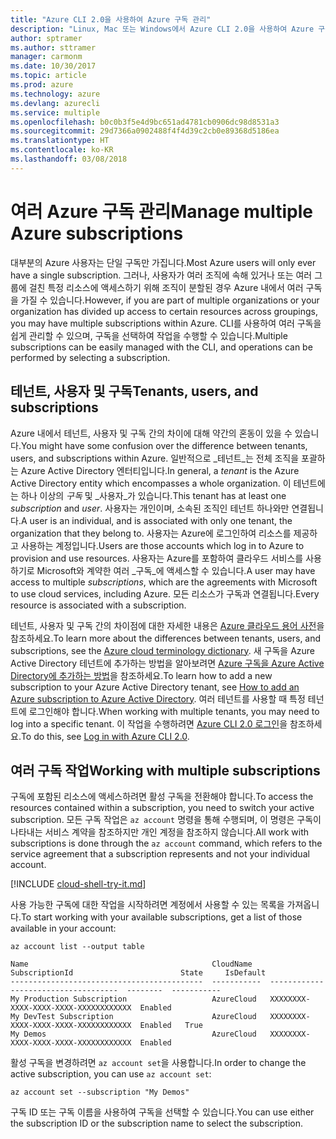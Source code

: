 ```yaml
---
title: "Azure CLI 2.0을 사용하여 Azure 구독 관리"
description: "Linux, Mac 또는 Windows에서 Azure CLI 2.0을 사용하여 Azure 구독을 관리합니다."
author: sptramer
ms.author: sttramer
manager: carmonm
ms.date: 10/30/2017
ms.topic: article
ms.prod: azure
ms.technology: azure
ms.devlang: azurecli
ms.service: multiple
ms.openlocfilehash: b0c0b3f5e4d9bc651ad4781cb0906dc98d8531a3
ms.sourcegitcommit: 29d7366a0902488f4f4d39c2cb0e89368d5186ea
ms.translationtype: HT
ms.contentlocale: ko-KR
ms.lasthandoff: 03/08/2018
---
```

# <a name="manage-multiple-azure-subscriptions"></a><span data-ttu-id="7d5b4-103">여러 Azure 구독 관리</span><span class="sxs-lookup"><span data-stu-id="7d5b4-103">Manage multiple Azure subscriptions</span></span>

<span data-ttu-id="7d5b4-104">대부분의 Azure 사용자는 단일 구독만 가집니다.</span><span class="sxs-lookup"><span data-stu-id="7d5b4-104">Most Azure users will only ever have a single subscription.</span></span> <span data-ttu-id="7d5b4-105">그러나, 사용자가 여러 조직에 속해 있거나 또는 여러 그룹에 걸친 특정 리소스에 액세스하기 위해 조직이 분할된 경우 Azure 내에서 여러 구독을 가질 수 있습니다.</span><span class="sxs-lookup"><span data-stu-id="7d5b4-105">However, if you are part of multiple organizations or your organization has divided up access to certain resources across groupings, you may have multiple subscriptions within Azure.</span></span> <span data-ttu-id="7d5b4-106">CLI를 사용하여 여러 구독을 쉽게 관리할 수 있으며, 구독을 선택하여 작업을 수행할 수 있습니다.</span><span class="sxs-lookup"><span data-stu-id="7d5b4-106">Multiple subscriptions can be easily managed with the CLI, and operations can be performed by selecting a subscription.</span></span>

## <a name="tenants-users-and-subscriptions"></a><span data-ttu-id="7d5b4-107">테넌트, 사용자 및 구독</span><span class="sxs-lookup"><span data-stu-id="7d5b4-107">Tenants, users, and subscriptions</span></span>

<span data-ttu-id="7d5b4-108">Azure 내에서 테넌트, 사용자 및 구독 간의 차이에 대해 약간의 혼동이 있을 수 있습니다.</span><span class="sxs-lookup"><span data-stu-id="7d5b4-108">You might have some confusion over the difference between tenants, users, and subscriptions within Azure.</span></span> <span data-ttu-id="7d5b4-109">일반적으로 _테넌트_는 전체 조직을 포괄하는 Azure Active Directory 엔터티입니다.</span><span class="sxs-lookup"><span data-stu-id="7d5b4-109">In general, a _tenant_ is the Azure Active Directory entity which encompasses a whole organization.</span></span> <span data-ttu-id="7d5b4-110">이 테넌트에는 하나 이상의 _구독_ 및 _사용자_가 있습니다.</span><span class="sxs-lookup"><span data-stu-id="7d5b4-110">This tenant has at least one _subscription_ and _user_.</span></span> <span data-ttu-id="7d5b4-111">사용자는 개인이며, 소속된 조직인 테넌트 하나와만 연결됩니다.</span><span class="sxs-lookup"><span data-stu-id="7d5b4-111">A user is an individual, and is associated with only one tenant, the organization that they belong to.</span></span> <span data-ttu-id="7d5b4-112">사용자는 Azure에 로그인하여 리소스를 제공하고 사용하는 계정입니다.</span><span class="sxs-lookup"><span data-stu-id="7d5b4-112">Users are those accounts which log in to Azure to provision and use resources.</span></span> <span data-ttu-id="7d5b4-113">사용자는 Azure를 포함하여 클라우드 서비스를 사용하기로 Microsoft와 계약한 여러 _구독_에 액세스할 수 있습니다.</span><span class="sxs-lookup"><span data-stu-id="7d5b4-113">A user may have access to multiple _subscriptions_, which are the agreements with Microsoft to use cloud services, including Azure.</span></span> <span data-ttu-id="7d5b4-114">모든 리소스가 구독과 연결됩니다.</span><span class="sxs-lookup"><span data-stu-id="7d5b4-114">Every resource is associated with a subscription.</span></span>

<span data-ttu-id="7d5b4-115">테넌트, 사용자 및 구독 간의 차이점에 대한 자세한 내용은 [Azure 클라우드 용어 사전](/azure/azure-glossary-cloud-terminology)을 참조하세요.</span><span class="sxs-lookup"><span data-stu-id="7d5b4-115">To learn more about the differences between tenants, users, and subscriptions, see the [Azure cloud terminology dictionary](/azure/azure-glossary-cloud-terminology).</span></span>
<span data-ttu-id="7d5b4-116">새 구독을 Azure Active Directory 테넌트에 추가하는 방법을 알아보려면 [Azure 구독을 Azure Active Directory에 추가하는 방법](/azure/active-directory/active-directory-how-subscriptions-associated-directory)을 참조하세요.</span><span class="sxs-lookup"><span data-stu-id="7d5b4-116">To learn how to add a new subscription to your Azure Active Directory tenant, see [How to add an Azure subscription to Azure Active Directory](/azure/active-directory/active-directory-how-subscriptions-associated-directory).</span></span>
<span data-ttu-id="7d5b4-117">여러 테넌트를 사용할 때 특정 테넌트에 로그인해야 합니다.</span><span class="sxs-lookup"><span data-stu-id="7d5b4-117">When working with multiple tenants, you may need to log into a specific tenant.</span></span> <span data-ttu-id="7d5b4-118">이 작업을 수행하려면 [Azure CLI 2.0 로그인](/cli/azure/authenticate-azure-cli)을 참조하세요.</span><span class="sxs-lookup"><span data-stu-id="7d5b4-118">To do this, see [Log in with Azure CLI 2.0](/cli/azure/authenticate-azure-cli).</span></span>

## <a name="working-with-multiple-subscriptions"></a><span data-ttu-id="7d5b4-119">여러 구독 작업</span><span class="sxs-lookup"><span data-stu-id="7d5b4-119">Working with multiple subscriptions</span></span>

<span data-ttu-id="7d5b4-120">구독에 포함된 리소스에 액세스하려면 활성 구독을 전환해야 합니다.</span><span class="sxs-lookup"><span data-stu-id="7d5b4-120">To access the resources contained within a subscription, you need to switch your active subscription.</span></span> <span data-ttu-id="7d5b4-121">모든 구독 작업은 `az account` 명령을 통해 수행되며, 이 명령은 구독이 나타내는 서비스 계약을 참조하지만 개인 계정을 참조하지 않습니다.</span><span class="sxs-lookup"><span data-stu-id="7d5b4-121">All work with subscriptions is done through the `az account` command, which refers to the service agreement that a subscription represents and not your individual account.</span></span>

[!INCLUDE [cloud-shell-try-it.md](includes/cloud-shell-try-it.md)]

<span data-ttu-id="7d5b4-122">사용 가능한 구독에 대한 작업을 시작하려면 계정에서 사용할 수 있는 목록을 가져옵니다.</span><span class="sxs-lookup"><span data-stu-id="7d5b4-122">To start working with your available subscriptions, get a list of those available in your account:</span></span>

```azurecli-interactive
az account list --output table
```

```Output
Name                                         CloudName    SubscriptionId                        State     IsDefault
-------------------------------------------  -----------  ------------------------------------  --------  -----------
My Production Subscription                   AzureCloud   XXXXXXXX-XXXX-XXXX-XXXX-XXXXXXXXXXXX  Enabled
My DevTest Subscription                      AzureCloud   XXXXXXXX-XXXX-XXXX-XXXX-XXXXXXXXXXXX  Enabled   True
My Demos                                     AzureCloud   XXXXXXXX-XXXX-XXXX-XXXX-XXXXXXXXXXXX  Enabled
```

<span data-ttu-id="7d5b4-123">활성 구독을 변경하려면 `az account set`을 사용합니다.</span><span class="sxs-lookup"><span data-stu-id="7d5b4-123">In order to change the active subscription, you can use `az account set`:</span></span>

```azurecli-interactive
az account set --subscription "My Demos"
```

<span data-ttu-id="7d5b4-124">구독 ID 또는 구독 이름을 사용하여 구독을 선택할 수 있습니다.</span><span class="sxs-lookup"><span data-stu-id="7d5b4-124">You can use either the subscription ID or the subscription name to select the subscription.</span></span>
